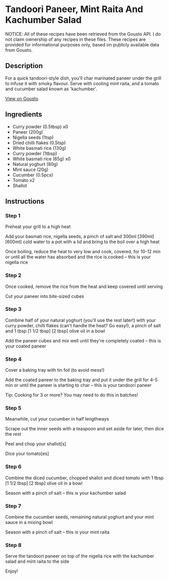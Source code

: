 # Tandoori Paneer, Mint Raita And Kachumber Salad

NOTICE: All of these recipes have been retrieved from the Gousto API. I do not claim ownership of any recipes in these files. These recipes are provided for informational purposes only, based on publicly available data from Gousto.

## Description

For a quick tandoori-style dish, you'll char marinated paneer under the grill to infuse it with smoky flavour. Serve with cooling mint raita, and a tomato and cucumber salad known as 'kachumber'.

[View on Gousto](https://www.gousto.co.uk/recipes/cookbook/tandoori-paneer-mint-raita-and-kachumber-salad)

## Ingredients

- Curry powder (0.5tbsp) x0
- Paneer (200g)
- Nigella seeds (1tsp)
- Dried chilli flakes (0.5tsp)
- White basmati rice (130g)
- Curry powder (1tbsp)
- White basmati rice (65g) x0
- Natural yoghurt (80g)
- Mint sauce (20g)
- Cucumber (0.5pcs)
- Tomato x2
- Shallot

## Instructions


### Step 1

Preheat your grill to a high heat

Add your basmati rice, nigella seeds, a pinch of salt and 300ml<span class="text-danger"> <span class="text-purple">[390ml]</span> [600ml]</span> cold water to a pot with a lid and bring to the boil over a high heat

Once boiling, reduce the heat to very low and cook, covered, for 10-12 min or until all the water has absorbed and the rice is cooked – this is your nigella rice


### Step 2

Once cooked, remove the rice from the heat and keep covered until serving

Cut your paneer into bite-sized cubes


### Step 3

Combine half of your natural yoghurt (you'll use the rest later!) with your curry powder, chilli flakes (can't handle the heat? Go easy!), a pinch of salt and 1 tbsp <span class="text-purple">[1 1/2 tbsp</span>] <span class="text-danger">[2 tbsp]</span> olive oil in a bowl

Add the paneer cubes and mix well until they're completely coated – this is your coated paneer


### Step 4

Cover a baking tray with tin foil (to avoid mess!)

Add the coated paneer to the baking tray and put it under the grill for<span class="text-danger"> </span>4-5 min or until the paneer is starting to char – this is your tandoori paneer

Tip: Cooking for 3 or more? You may need to do this in batches!


### Step 5

Meanwhile, cut your cucumber in half lengthways

Scrape out the inner seeds with a teaspoon and set aside for later, then dice the rest

Peel and chop your shallot[s]

Dice your tomato[es]


### Step 6

Combine the diced cucumber, chopped shallot and diced tomato with 1 tbsp <span class="text-purple">[1 1/2 tbsp]<span class="text-danger"> </span>[2 tbsp]</span> olive oil in a bowl

Season with a pinch of salt – this is your kachumber salad


### Step 7

Combine the cucumber seeds, remaining natural yoghurt and your mint sauce in a mixing bowl

Season with a pinch of salt – this is your mint raita

### Step 8

Serve the tandoori paneer on top of the nigella rice with the kachumber salad and mint raita to the side

Enjoy!

